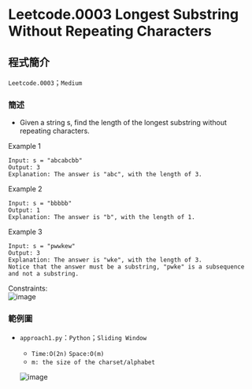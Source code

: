 # Leetcode.0003 Longest Substring Without Repeating Characters
## 程式簡介
`Leetcode.0003`；`Medium`
### 簡述
* Given a string s, find the length of the longest substring without repeating characters.


Example 1
```
Input: s = "abcabcbb"
Output: 3
Explanation: The answer is "abc", with the length of 3.
```
Example 2
```
Input: s = "bbbbb"
Output: 1
Explanation: The answer is "b", with the length of 1.
```
Example 3
```
Input: s = "pwwkew"
Output: 3
Explanation: The answer is "wke", with the length of 3.
Notice that the answer must be a substring, "pwke" is a subsequence and not a substring.
```
Constraints:  
![image](https://user-images.githubusercontent.com/93152909/157143914-8875681f-0590-47f6-8d16-6384ef60294a.png)

### 範例圖
* `approach1.py`：`Python`；`Sliding Window`
  *  `Time:O(2n)` `Space:O(m)`
  *  `m: the size of the charset/alphabet` 
  
  ![image](https://user-images.githubusercontent.com/93152909/158290220-f95d4fc1-c5d4-4794-8e41-1eb619714ccf.png)


